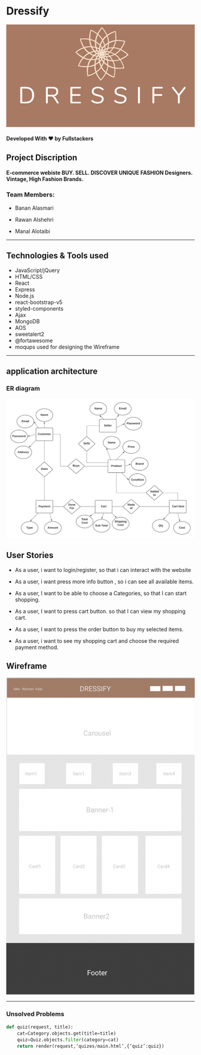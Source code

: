 # Dressify
![wireframe](/dressify/src/assets/logo.png)
#### Developed With ❤️ by Fullstackers

## Project Discription
#### E-commerce webiste BUY. SELL. DISCOVER UNIQUE FASHION Designers. Vintage, High Fashion Brands. 

### Team Members:

- Banan Alasmari 

- Rawan Alshehri

- Manal Alotaibi


---


## Technologies & Tools used 

* JavaScript/jQuery
* HTML/CSS
* React
* Express
* Node.js
* react-bootstrap-v5
* styled-components
* Ajax
* MongoDB
* AOS
* sweetalert2
* @fortawesome
* moqups used for designing the Wireframe

---
## application architecture
### ER diagram

![ ](/dressify/src/assets/imges/Dressify-ERD.png)

## User Stories

* As a user, i want to login/register, so that i can interact with the website
* As a user, i want press more info button , so i can see all available items.

* As a user, I want to be able to choose a Categories, so that I can start shopping.

* As a user, I want to press cart button. so that I can view my shopping cart. 

* As a user, I want to press the order button to buy my selected items.

* As a user, i want to see my shopping cart and choose the required payment method.




## Wireframe

![ ](/dressify/src/assets/imges/Dressify-Prototype.png)


---

### Unsolved Problems
```Python
def quiz(request, title):
    cat=Category.objects.get(title=title)
    quiz=Quiz.objects.filter(category=cat)
    return render(request,‘quizes/main.html’,{‘quiz’:quiz})
    
   ```
